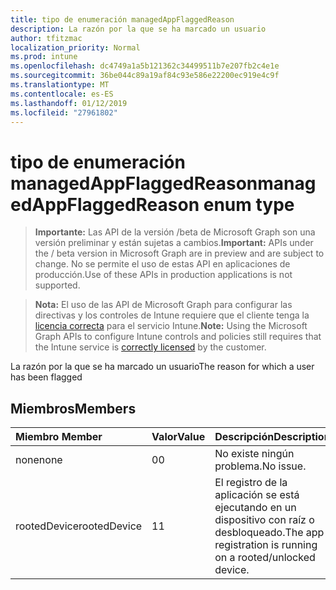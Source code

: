 ```yaml
---
title: tipo de enumeración managedAppFlaggedReason
description: La razón por la que se ha marcado un usuario
author: tfitzmac
localization_priority: Normal
ms.prod: intune
ms.openlocfilehash: dc4749a1a5b121362c34499511b7e207fb2c4e1e
ms.sourcegitcommit: 36be044c89a19af84c93e586e22200ec919e4c9f
ms.translationtype: MT
ms.contentlocale: es-ES
ms.lasthandoff: 01/12/2019
ms.locfileid: "27961802"
---
```

# <a name="managedappflaggedreason-enum-type"></a><span data-ttu-id="07ae9-103">tipo de enumeración managedAppFlaggedReason</span><span class="sxs-lookup"><span data-stu-id="07ae9-103">managedAppFlaggedReason enum type</span></span>

> <span data-ttu-id="07ae9-104">**Importante:** Las API de la versión /beta de Microsoft Graph son una versión preliminar y están sujetas a cambios.</span><span class="sxs-lookup"><span data-stu-id="07ae9-104">**Important:** APIs under the / beta version in Microsoft Graph are in preview and are subject to change.</span></span> <span data-ttu-id="07ae9-105">No se permite el uso de estas API en aplicaciones de producción.</span><span class="sxs-lookup"><span data-stu-id="07ae9-105">Use of these APIs in production applications is not supported.</span></span>

> <span data-ttu-id="07ae9-106">**Nota:** El uso de las API de Microsoft Graph para configurar las directivas y los controles de Intune requiere que el cliente tenga la [licencia correcta](https://go.microsoft.com/fwlink/?linkid=839381) para el servicio Intune.</span><span class="sxs-lookup"><span data-stu-id="07ae9-106">**Note:** Using the Microsoft Graph APIs to configure Intune controls and policies still requires that the Intune service is [correctly licensed](https://go.microsoft.com/fwlink/?linkid=839381) by the customer.</span></span>

<span data-ttu-id="07ae9-107">La razón por la que se ha marcado un usuario</span><span class="sxs-lookup"><span data-stu-id="07ae9-107">The reason for which a user has been flagged</span></span>
## <a name="members"></a><span data-ttu-id="07ae9-108">Miembros</span><span class="sxs-lookup"><span data-stu-id="07ae9-108">Members</span></span>
|<span data-ttu-id="07ae9-109">Miembro	</span><span class="sxs-lookup"><span data-stu-id="07ae9-109">Member</span></span>|<span data-ttu-id="07ae9-110">Valor</span><span class="sxs-lookup"><span data-stu-id="07ae9-110">Value</span></span>|<span data-ttu-id="07ae9-111">Descripción</span><span class="sxs-lookup"><span data-stu-id="07ae9-111">Description</span></span>|
|:---|:---|:---|
|<span data-ttu-id="07ae9-112">none</span><span class="sxs-lookup"><span data-stu-id="07ae9-112">none</span></span>|<span data-ttu-id="07ae9-113">0</span><span class="sxs-lookup"><span data-stu-id="07ae9-113">0</span></span>|<span data-ttu-id="07ae9-114">No existe ningún problema.</span><span class="sxs-lookup"><span data-stu-id="07ae9-114">No issue.</span></span>|
|<span data-ttu-id="07ae9-115">rootedDevice</span><span class="sxs-lookup"><span data-stu-id="07ae9-115">rootedDevice</span></span>|<span data-ttu-id="07ae9-116">1</span><span class="sxs-lookup"><span data-stu-id="07ae9-116">1</span></span>|<span data-ttu-id="07ae9-117">El registro de la aplicación se está ejecutando en un dispositivo con raíz o desbloqueado.</span><span class="sxs-lookup"><span data-stu-id="07ae9-117">The app registration is running on a rooted/unlocked device.</span></span>|





